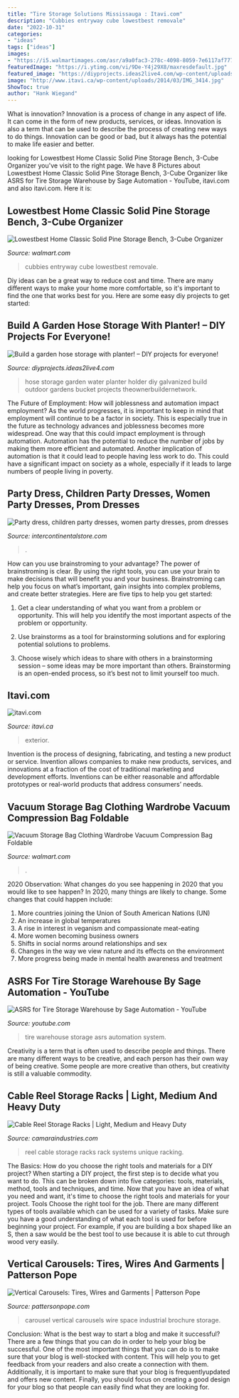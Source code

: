 ```yaml
---
title: "Tire Storage Solutions Mississauga : Itavi.com"
description: "Cubbies entryway cube lowestbest removale"
date: "2022-10-31"
categories:
- "ideas"
tags: ["ideas"]
images:
- "https://i5.walmartimages.com/asr/a9a0fac3-278c-4098-8059-7e6117af777c_1.99233d9a6c5a49a4a9ac52f72ea30f95.jpeg"
featuredImage: "https://i.ytimg.com/vi/9De-Y4j29X8/maxresdefault.jpg"
featured_image: "https://diyprojects.ideas2live4.com/wp-content/uploads/sites/5/2016/08/Garden-Hose-Storage-Ideas-01.jpg"
image: "http://www.itavi.ca/wp-content/uploads/2014/03/IMG_3414.jpg"
ShowToc: true
author: "Hank Wiegand"
---
```



What is innovation?
Innovation is a process of change in any aspect of life. It can come in the form of new products, services, or ideas. Innovation is also a term that can be used to describe the process of creating new ways to do things. Innovation can be good or bad, but it always has the potential to make life easier and better.

	

		
looking for Lowestbest Home Classic Solid Pine Storage Bench, 3-Cube Organizer you've visit to the right page. We have 8 Pictures about Lowestbest Home Classic Solid Pine Storage Bench, 3-Cube Organizer like ASRS for Tire Storage Warehouse by Sage Automation - YouTube, itavi.com and also itavi.com. Here it is:
		
    
## Lowestbest Home Classic Solid Pine Storage Bench, 3-Cube Organizer

<img loading=lazy src="https://i5.walmartimages.com/asr/8639f755-e2f5-4588-97f1-7f449c442e8b.5493425e95a9b930d5714963eac971af.jpeg" onerror="this.onerror=null;this.src='https://tse2.mm.bing.net/th?id=OIP.xYdnjNTPYfYPG5Y8z8Gq7gHaHa&amp;pid=15.1';" alt="Lowestbest Home Classic Solid Pine Storage Bench, 3-Cube Organizer">

_Source: walmart.com_

>cubbies entryway cube lowestbest removale. 

	

Diy ideas can be a great way to reduce cost and time. There are many different ways to make your home more comfortable, so it's important to find the one that works best for you. Here are some easy diy projects to get started: 

    
## Build A Garden Hose Storage With Planter! – DIY Projects For Everyone!

<img loading=lazy src="https://diyprojects.ideas2live4.com/wp-content/uploads/sites/5/2016/08/Garden-Hose-Storage-Ideas-01.jpg" onerror="this.onerror=null;this.src='https://tse1.mm.bing.net/th?id=OIP.GRW4e65Y8jiLlo-FYwXn5QHaJ3&amp;pid=15.1';" alt="Build a garden hose storage with planter! – DIY projects for everyone!">

_Source: diyprojects.ideas2live4.com_

>hose storage garden water planter holder diy galvanized build outdoor gardens bucket projects theownerbuildernetwork. 

	

The Future of Employment: How will joblessness and automation impact employment?
As the world progresses, it is important to keep in mind that employment will continue to be a factor in society. This is especially true in the future as technology advances and joblessness becomes more widespread. One way that this could impact employment is through automation. Automation has the potential to reduce the number of jobs by making them more efficient and automated. Another implication of automation is that it could lead to people having less work to do. This could have a significant impact on society as a whole, especially if it leads to large numbers of people living in poverty.

    
## Party Dress, Children Party Dresses, Women Party Dresses, Prom Dresses

<img loading=lazy src="https://ae01.alicdn.com/kf/H76545ffcbaaa487c92473e0bb8e5054d3/Winter-Warmer-Stroller-Gloves-Newborn-Baby-Push-Chair-Windproof-Gloves-Waterproof-Fleece-Pram-Accessories-Dropshipping.jpg_220x220.jpg" onerror="this.onerror=null;this.src='https://tse3.mm.bing.net/th?id=OIP.AUarQY8NnFYyXes7iK8FjwAAAA&amp;pid=15.1';" alt="Party dress, children party dresses, women party dresses, prom dresses">

_Source: intercontinentalstore.com_

>. 

	

How can you use brainstroming to your advantage?
The power of brainstroming is clear. By using the right tools, you can use your brain to make decisions that will benefit you and your business. Brainstroming can help you focus on what’s important, gain insights into complex problems, and create better strategies. Here are five tips to help you get started: 
1. Get a clear understanding of what you want from a problem or opportunity. This will help you identify the most important aspects of the problem or opportunity. 

2. Use brainstorms as a tool for brainstorming solutions and for exploring potential solutions to problems. 

3. Choose wisely which ideas to share with others in a brainstorming session – some ideas may be more important than others. Brainstorming is an open-ended process, so it’s best not to limit yourself too much.

    
## Itavi.com

<img loading=lazy src="http://www.itavi.ca/wp-content/uploads/2014/03/IMG_3414.jpg" onerror="this.onerror=null;this.src='https://tse1.mm.bing.net/th?id=OIP.i37fdWa4K_grcK8sQVELfgAAAA&amp;pid=15.1';" alt="itavi.com">

_Source: itavi.ca_

>exterior. 

	

Invention is the process of designing, fabricating, and testing a new product or service. Invention allows companies to make new products, services, and innovations at a fraction of the cost of traditional marketing and development efforts. Inventions can be either reasonable and affordable prototypes or real-world products that address consumers’ needs.

    
## Vacuum Storage Bag Clothing Wardrobe Vacuum Compression Bag Foldable

<img loading=lazy src="https://i5.walmartimages.com/asr/a9a0fac3-278c-4098-8059-7e6117af777c_1.99233d9a6c5a49a4a9ac52f72ea30f95.jpeg" onerror="this.onerror=null;this.src='https://tse2.mm.bing.net/th?id=OIP.PId9T_c3Huu15-4VH7U7bwHaHa&amp;pid=15.1';" alt="Vacuum Storage Bag Clothing Wardrobe Vacuum Compression Bag Foldable">

_Source: walmart.com_

>. 

	

2020 Observation: What changes do you see happening in 2020 that you would like to see happen?
In 2020, many things are likely to change. Some changes that could happen include:
1. More countries joining the Union of South American Nations (UN) 
2. An increase in global temperatures 
3. A rise in interest in veganism and compassionate meat-eating 
4. More women becoming business owners 
5. Shifts in social norms around relationships and sex 
6. Changes in the way we view nature and its effects on the environment 
7. More progress being made in mental health awareness and treatment 

    
## ASRS For Tire Storage Warehouse By Sage Automation - YouTube

<img loading=lazy src="https://i.ytimg.com/vi/9De-Y4j29X8/maxresdefault.jpg" onerror="this.onerror=null;this.src='https://tse1.mm.bing.net/th?id=OIP.avkNub8tvx3Sf8Bt072Z4AHaEK&amp;pid=15.1';" alt="ASRS for Tire Storage Warehouse by Sage Automation - YouTube">

_Source: youtube.com_

>tire warehouse storage asrs automation system. 

	

Creativity is a term that is often used to describe people and things. There are many different ways to be creative, and each person has their own way of being creative. Some people are more creative than others, but creativity is still a valuable commodity.

    
## Cable Reel Storage Racks | Light, Medium And Heavy Duty

<img loading=lazy src="https://camaraindustries.com/wp-content/uploads/2019/03/Meta-Reel-Racks.png" onerror="this.onerror=null;this.src='https://tse4.mm.bing.net/th?id=OIP.dxEX6DYrPc2FQh7z0frS7QHaFv&amp;pid=15.1';" alt="Cable Reel Storage Racks | Light, Medium and Heavy Duty">

_Source: camaraindustries.com_

>reel cable storage racks rack systems unique racking. 

	

The Basics: How do you choose the right tools and materials for a DIY project?
When starting a DIY project, the first step is to decide what you want to do. This can be broken down into five categories: tools, materials, method, tools and techniques, and time. Now that you have an idea of what you need and want, it's time to choose the right tools and materials for your project.
Tools
Choose the right tool for the job. There are many different types of tools available which can be used for a variety of tasks. Make sure you have a good understanding of what each tool is used for before beginning your project. For example, if you are building a box shaped like an S, then a saw would be the best tool to use because it is able to cut through wood very easily.

    
## Vertical Carousels: Tires, Wires And Garments | Patterson Pope

<img loading=lazy src="https://pattersonpope.com/wp-content/uploads/2016/09/wire-spooled-carousel.jpg" onerror="this.onerror=null;this.src='https://tse1.mm.bing.net/th?id=OIP.KHfIlJnr2552uRcEd9FUUAHaJ4&amp;pid=15.1';" alt="Vertical Carousels: Tires, Wires and Garments | Patterson Pope">

_Source: pattersonpope.com_

>carousel vertical carousels wire space industrial brochure storage. 

	

Conclusion: What is the best way to start a blog and make it successful?
There are a few things that you can do in order to help your blog be successful. One of the most important things that you can do is to make sure that your blog is well-stocked with content. This will help you to get feedback from your readers and also create a connection with them. Additionally, it is important to make sure that your blog is frequentlyupdated and offers new content. Finally, you should focus on creating a good design for your blog so that people can easily find what they are looking for.

